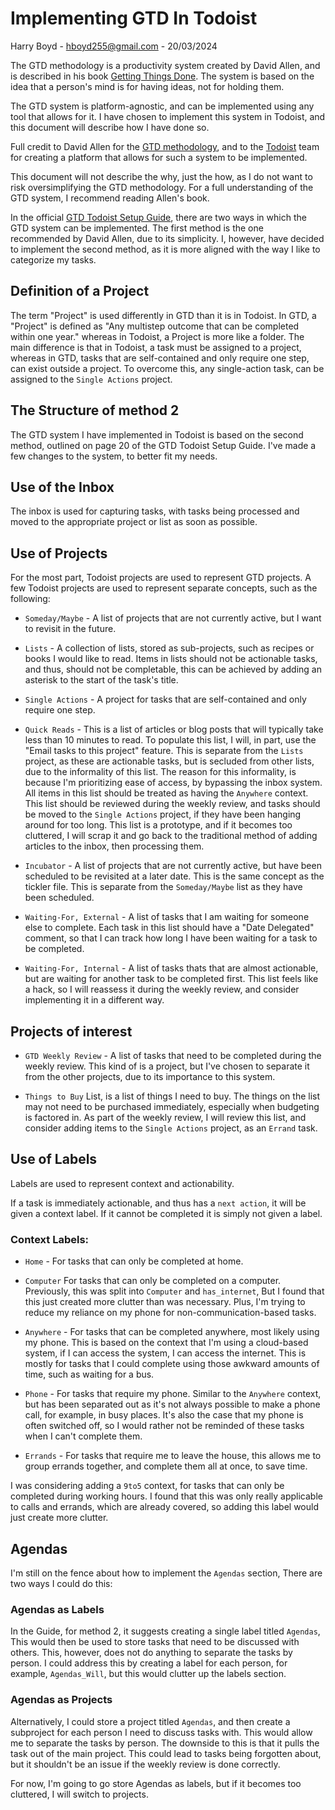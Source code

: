 # Implementing GTD In Todoist

Harry Boyd - hboyd255@gmail.com - 20/03/2024

The GTD methodology is a productivity system created by David Allen, and is
described in his book
[Getting Things Done](https://www.amazon.co.uk/Getting-Things-Done-Stress-Free-Productivity/dp/B01B6WSGGA).
The system is based on the idea that a person's mind is for having ideas, not
for holding them.

The GTD system is platform-agnostic, and can be implemented using any tool that
allows for it. I have chosen to implement this system in Todoist, and this
document will describe how I have done so.

Full credit to David Allen for the
[GTD methodology](https://gettingthingsdone.com/), and to the
[Todoist](https://todoist.com/) team for creating a platform that allows for
such a system to be implemented.

This document will not describe the why, just the how, as I do not want to risk
oversimplifying the GTD methodology. For a full understanding of the GTD system,
I recommend reading Allen's book.

In the official
[GTD Todoist Setup Guide](https://todoist.com/productivity-methods/getting-things-done),
there are two ways in which the GTD system can be implemented. The first method
is the one recommended by David Allen, due to its simplicity. I, however, have
decided to implement the second method, as it is more aligned with the way I
like to categorize my tasks.

## Definition of a Project

The term "Project" is used differently in GTD than it is in Todoist. In GTD, a
"Project" is defined as "Any multistep outcome that can be completed within one
year." whereas in Todoist, a Project is more like a folder. The main difference
is that in Todoist, a task must be assigned to a project, whereas in GTD, tasks
that are self-contained and only require one step, can exist outside a project.
To overcome this, any single-action task, can be assigned to the
`Single Actions` project.

## The Structure of method 2

The GTD system I have implemented in Todoist is based on the second method,
outlined on page 20 of the GTD Todoist Setup Guide. I've made a few changes to
the system, to better fit my needs.

## Use of the Inbox

The inbox is used for capturing tasks, with tasks being processed and moved to
the appropriate project or list as soon as possible.

## Use of Projects

For the most part, Todoist projects are used to represent GTD projects. A few
Todoist projects are used to represent separate concepts, such as the following:

- `Someday/Maybe` - A list of projects that are not currently active, but I want
  to revisit in the future.

- `Lists` - A collection of lists, stored as sub-projects, such as recipes or
  books I would like to read. Items in lists should not be actionable tasks, and
  thus, should not be completable, this can be achieved by adding an asterisk to
  the start of the task's title.

- `Single Actions` - A project for tasks that are self-contained and only
  require one step.

- `Quick Reads` - This is a list of articles or blog posts that will typically
  take less than 10 minutes to read. To populate this list, I will, in part, use
  the "Email tasks to this project" feature. This is separate from the `Lists`
  project, as these are actionable tasks, but is secluded from other lists, due
  to the informality of this list. The reason for this informality, is because
  I'm prioritizing ease of access, by bypassing the inbox system. All items in
  this list should be treated as having the `Anywhere` context. This list should
  be reviewed during the weekly review, and tasks should be moved to the
  `Single Actions` project, if they have been hanging around for too long. This
  list is a prototype, and if it becomes too cluttered, I will scrap it and go
  back to the traditional method of adding articles to the inbox, then
  processing them.

- `Incubator` - A list of projects that are not currently active, but have been
  scheduled to be revisited at a later date. This is the same concept as the
  tickler file. This is separate from the `Someday/Maybe` list as they have been
  scheduled.

- `Waiting-For, External` - A list of tasks that I am waiting for someone else
  to complete. Each task in this list should have a "Date Delegated" comment, so
  that I can track how long I have been waiting for a task to be completed.

- `Waiting-For, Internal` - A list of tasks thats that are almost actionable,
  but are waiting for another task to be completed first. This list feels like a
  hack, so I will reassess it during the weekly review, and consider
  implementing it in a different way.

## Projects of interest

- `GTD Weekly Review` - A list of tasks that need to be completed during the
  weekly review. This kind of is a project, but I've chosen to separate it from
  the other projects, due to its importance to this system.

- `Things to Buy` List, is a list of things I need to buy. The things on the
  list may not need to be purchased immediately, especially when budgeting is
  factored in. As part of the weekly review, I will review this list, and
  consider adding items to the `Single Actions` project, as an `Errand` task.

## Use of Labels

Labels are used to represent context and actionability.

If a task is immediately actionable, and thus has a `next action`, it will be
given a context label. If it cannot be completed it is simply not given a label.

### Context Labels:

- `Home` - For tasks that can only be completed at home.

- `Computer` For tasks that can only be completed on a computer. Previously,
  this was split into `Computer` and `has_internet`, But I found that this just
  created more clutter than was necessary. Plus, I'm trying to reduce my
  reliance on my phone for non-communication-based tasks.

- `Anywhere` - For tasks that can be completed anywhere, most likely using my
  phone. This is based on the context that I'm using a cloud-based system, if I
  can access the system, I can access the internet. This is mostly for tasks
  that I could complete using those awkward amounts of time, such as waiting for
  a bus.

- `Phone` - For tasks that require my phone. Similar to the `Anywhere` context,
  but has been separated out as it's not always possible to make a phone call,
  for example, in busy places. It's also the case that my phone is often
  switched off, so I would rather not be reminded of these tasks when I can't
  complete them.

- `Errands` - For tasks that require me to leave the house, this allows me to
  group errands together, and complete them all at once, to save time.

I was considering adding a `9to5` context, for tasks that can only be completed
during working hours. I found that this was only really applicable to calls and
errands, which are already covered, so adding this label would just create more
clutter.

## Agendas

I'm still on the fence about how to implement the `Agendas` section, There are
two ways I could do this:

### Agendas as Labels

In the Guide, for method 2, it suggests creating a single label titled
`Agendas`, This would then be used to store tasks that need to be discussed with
others. This, however, does not do anything to separate the tasks by person. I
could address this by creating a label for each person, for example,
`Agendas_Will`, but this would clutter up the labels section.

### Agendas as Projects

Alternatively, I could store a project titled `Agendas`, and then create a
subproject for each person I need to discuss tasks with. This would allow me to
separate the tasks by person. The downside to this is that it pulls the task out
of the main project. This could lead to tasks being forgotten about, but it
shouldn't be an issue if the weekly review is done correctly.

For now, I'm going to go store Agendas as labels, but if it becomes too
cluttered, I will switch to projects.
